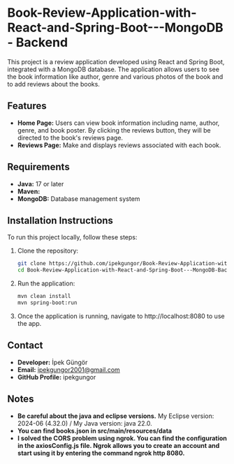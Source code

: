 # Book-Review-Application-with-React-and-Spring-Boot---MongoDB - Backend

This project is a review application developed using React and Spring Boot, integrated with a MongoDB database. The application allows users to see the book information like author, genre and various photos of the book and to add reviews about the books.

## Features

- **Home Page:** Users can view book information including name, author, genre, and book poster. By clicking the reviews button, they will be directed to the book's reviews page.
- **Reviews Page:** Make and displays reviews associated with each book.

## Requirements

- **Java:** 17 or later
- **Maven:** 
- **MongoDB:** Database management system

## Installation Instructions
To run this project locally, follow these steps:

1. Clone the repository:
   ```bash
   git clone https://github.com/ipekgungor/Book-Review-Application-with-React-and-Spring-Boot---MongoDB-Backend.git
   cd Book-Review-Application-with-React-and-Spring-Boot---MongoDB-Backend
2. Run the application:
   ```bash
   mvn clean install
   mvn spring-boot:run
3. Once the application is running, navigate to http://localhost:8080 to use the app.

## Contact
- **Developer:** İpek Güngör
- **Email:** ipekgungor2001@gmail.com
- **GitHub Profile:** ipekgungor

## Notes
- **Be careful about the java and eclipse versions.** My Eclipse version: 2024-06 (4.32.0) / My Java version: java 22.0.
- **You can find books.json in src/main/resources/data**
- **I solved the CORS problem using ngrok. You can find the configuration in the axiosConfig.js file. Ngrok allows you to create an account and start using it by entering the command ngrok http 8080.** 
